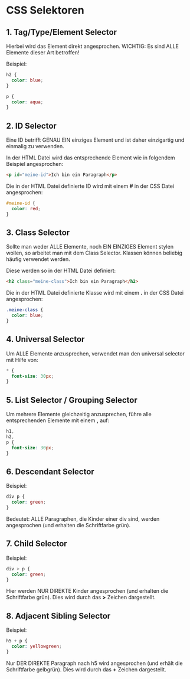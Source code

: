 # CSS Selektoren

## 1. Tag/Type/Element Selector

Hierbei wird das Element direkt angesprochen. WICHTIG: Es sind ALLE Elemente dieser Art betroffen!

Beispiel:

```css
h2 {
  color: blue;
}

p {
  color: aqua;
}
```

## 2. ID Selector

Eine ID betrifft GENAU EIN einziges Element und ist daher einzigartig und einmalig zu verwenden.

In der HTML Datei wird das entsprechende Element wie in folgendem Beispiel angesprochen:

```html
<p id="meine-id">Ich bin ein Paragraph</p>
```

Die in der HTML Datei definierte ID wird mit einem **#** in der CSS Datei angesprochen:

```css
#meine-id {
  color: red;
}
```

## 3. Class Selector

Sollte man weder ALLE Elemente, noch EIN EINZIGES Element stylen wollen, so arbeitet man mit dem Class Selector. Klassen können beliebig häufig verwendet werden.

Diese werden so in der HTML Datei definiert:

```html
<h2 class="meine-class">Ich bin ein Paragraph</h2>
```

Die in der HTML Datei definierte Klasse wird mit einem **.** in der CSS Datei angesprochen:

```css
.meine-class {
  color: blue;
}
```

## 4. Universal Selector

Um ALLE Elemente anzusprechen, verwendet man den universal selector mit Hilfe von:

```css
* {
  font-size: 30px;
}
```

## 5. List Selector / Grouping Selector

Um mehrere Elemente gleichzeitig anzusprechen, führe alle entsprechenden Elemente mit einem **,** auf:

```css
h1,
h2,
p {
  font-size: 30px;
}
```

## 6. Descendant Selector

Beispiel:

```css
div p {
  color: green;
}
```

Bedeutet: ALLE Paragraphen, die Kinder einer div sind, werden angesprochen (und erhalten die Schriftfarbe grün).

## 7. Child Selector

Beispiel:

```css
div > p {
  color: green;
}
```

Hier werden NUR DIREKTE Kinder angesprochen (und erhalten die Schriftfarbe grün).
Dies wird durch das **>** Zeichen dargestellt.

## 8. Adjacent Sibling Selector

Beispiel:

```css
h5 + p {
  color: yellowgreen;
}
```

Nur DER DIREKTE Paragraph nach h5 wird angesprochen (und erhält die Schriftfarbe gelbgrün).
Dies wird durch das **+** Zeichen dargestellt.
